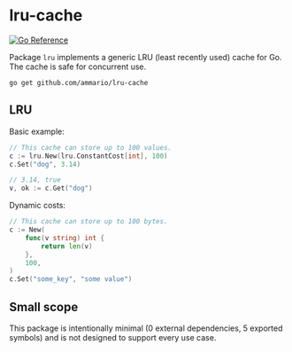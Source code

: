# lru-cache
[![Go Reference](https://pkg.go.dev/badge/github.com/ammario/lru-cache.svg)](https://pkg.go.dev/github.com/ammario/lru-cache)

Package `lru` implements a generic LRU (least recently used) cache for Go. The
cache is safe for concurrent use.

```
go get github.com/ammario/lru-cache
```

## LRU

Basic example:
```go
// This cache can store up to 100 values.
c := lru.New(lru.ConstantCost[int], 100)
c.Set("dog", 3.14)

// 3.14, true
v, ok := c.Get("dog")
```

Dynamic costs:
```go
// This cache can store up to 100 bytes.
c := New(
    func(v string) int {
        return len(v)
    },
    100,
)
c.Set("some_key", "some value")
```

## Small scope
This package is intentionally minimal (0 external dependencies, 5 exported symbols) and is not
designed to support every use case.